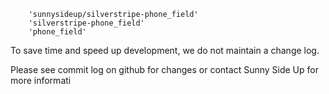         'sunnysideup/silverstripe-phone_field'
        'silverstripe-phone_field'
        'phone_field'

To save time and speed up development, we do not maintain a change log.

Please see commit log on github for changes or contact Sunny Side Up for more informati